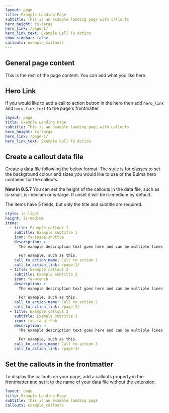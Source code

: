```yaml
---
layout: page
title: Example Landing Page
subtitle: This is an example landing page with callouts
hero_height: is-large
hero_link: /page-1/
hero_link_text: Example Call To Action
show_sidebar: false
callouts: example_callouts
---
```


## General page content

This is the rest of the page content. You can add what you like here.

## Hero Link

If you would like to add a call to action button in the hero then add `hero_link` and `hero_link_text` to the page's frontmatter

```yaml
layout: page
title: Example Landing Page
subtitle: This is an example landing page with callouts
hero_height: is-large
hero_link: /page-1/
hero_link_text: Example Call To Action
```


## Create a callout data file

Create a data file following the below format. The style is for classes to set the background colour and sizes you would like to use of the Bulma hero container for the callouts.

**New in 0.5.7** You can set the height of the callouts in the data file, such as is-small, is-medium or is-large. If unset it will be is-medium by default.

The items have 5 fields, but only the title and subtitle are required. 

```yaml
style: is-light
height: is-medium
items:
  - title: Example callout 1
    subtitle: Example subtitle 1
    icon: fa-space-shuttle
    description: >
      The example description text goes here and can be multiple lines.

      For example, such as this. 
    call_to_action_name: Call to action 1
    call_to_action_link: /page-1/
  - title: Example callout 2
    subtitle: Example subtitle 2
    icon: fa-wrench
    description: >
      The example description text goes here and can be multiple lines.

      For example, such as this.
    call_to_action_name: Call to action 2
    call_to_action_link: /page-2/
  - title: Example callout 3
    subtitle: Example subtitle 3
    icon: fab fa-github
    description: >
      The example description text goes here and can be multiple lines.

      For example, such as this.
    call_to_action_name: Call to action 3
    call_to_action_link: /page-3/
```

## Set the callouts in the frontmatter

To display the callouts on your page, add a callouts property in the frontmatter and set it to the name of your data file without the extension.

```yaml
layout: page
title: Example Landing Page
subtitle: This is an example landing page
callouts: example_callouts
```
